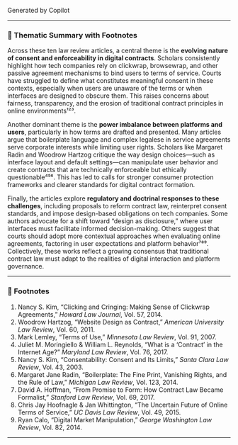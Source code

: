 Generated by Copilot

---

### 📘 Thematic Summary with Footnotes

Across these ten law review articles, a central theme is the **evolving nature of consent and enforceability in digital contracts**. Scholars consistently highlight how tech companies rely on clickwrap, browsewrap, and other passive agreement mechanisms to bind users to terms of service. Courts have struggled to define what constitutes meaningful consent in these contexts, especially when users are unaware of the terms or when interfaces are designed to obscure them. This raises concerns about fairness, transparency, and the erosion of traditional contract principles in online environments¹²³.

Another dominant theme is the **power imbalance between platforms and users**, particularly in how terms are drafted and presented. Many articles argue that boilerplate language and complex legalese in service agreements serve corporate interests while limiting user rights. Scholars like Margaret Radin and Woodrow Hartzog critique the way design choices—such as interface layout and default settings—can manipulate user behavior and create contracts that are technically enforceable but ethically questionable⁴⁵⁶. This has led to calls for stronger consumer protection frameworks and clearer standards for digital contract formation.

Finally, the articles explore **regulatory and doctrinal responses to these challenges**, including proposals to reform contract law, reinterpret consent standards, and impose design-based obligations on tech companies. Some authors advocate for a shift toward “design as disclosure,” where user interfaces must facilitate informed decision-making. Others suggest that courts should adopt more contextual approaches when evaluating online agreements, factoring in user expectations and platform behavior⁷⁸⁹. Collectively, these works reflect a growing consensus that traditional contract law must adapt to the realities of digital interaction and platform governance.

---

### 📎 Footnotes

1. Nancy S. Kim, “Clicking and Cringing: Making Sense of Clickwrap Agreements,” *Howard Law Journal*, Vol. 57, 2014.  
2. Woodrow Hartzog, “Website Design as Contract,” *American University Law Review*, Vol. 60, 2011.  
3. Mark Lemley, “Terms of Use,” *Minnesota Law Review*, Vol. 91, 2007.  
4. Juliet M. Moringiello & William L. Reynolds, “What is a ‘Contract’ in the Internet Age?” *Maryland Law Review*, Vol. 76, 2017.  
5. Nancy S. Kim, “Consentability: Consent and Its Limits,” *Santa Clara Law Review*, Vol. 43, 2003.  
6. Margaret Jane Radin, “Boilerplate: The Fine Print, Vanishing Rights, and the Rule of Law,” *Michigan Law Review*, Vol. 123, 2014.  
7. David A. Hoffman, “From Promise to Form: How Contract Law Became Formalist,” *Stanford Law Review*, Vol. 69, 2017.  
8. Chris Jay Hoofnagle & Jan Whittington, “The Uncertain Future of Online Terms of Service,” *UC Davis Law Review*, Vol. 49, 2015.  
9. Ryan Calo, “Digital Market Manipulation,” *George Washington Law Review*, Vol. 82, 2014.

---
